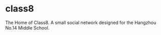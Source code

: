 class8
======

The Home of Class8. A small social network designed for the Hangzhou No.14 Middle School.
